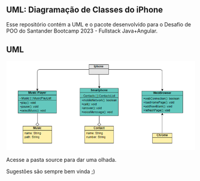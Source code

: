 ##  UML: Diagramação de Classes do iPhone

Esse repositório contém a UML e o pacote desenvolvido para o Desafio de POO do Santander Bootcamp 2023 - Fullstack Java+Angular.

## UML
![Alt text](image/uml.png)

<bold> Acesse a pasta source para dar uma olhada. </bold>

Sugestões são sempre bem vinda ;)
